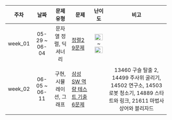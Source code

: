 | 주차 | 날짜 | 문제 유형 | 문제 | 난이도 | 비고 |
|:---:|:---:|:---:|:---:|:---:|:---:|
| week_01 | 05-29 ~ 06-04 | 문자열 정렬, 딕셔너리 | <p align=left> [정렬2 9문제](https://www.acmicpc.net/workbook/view/7318) |<img height="20px" width="25px" src="https://static.solved.ac/tier_small/6.svg"/> ~ <img height="20px" width="25px" src="https://static.solved.ac/tier_small/8.svg"/> |
| week_02 | 06-05 ~ 06-11 | 구현, 시뮬레이션, 그래프 | <p align=left> [삼성 SW 역량 테스트 기출 6문제](https://www.acmicpc.net/workbook/view/1152) |  |13460 구슬 탈출 2, 14499 주사위 굴리기, 14502 연구소, 14503 로봇 청소기, 14889 스타트와 링크, 21611 마법사 상어와 블리자드|

